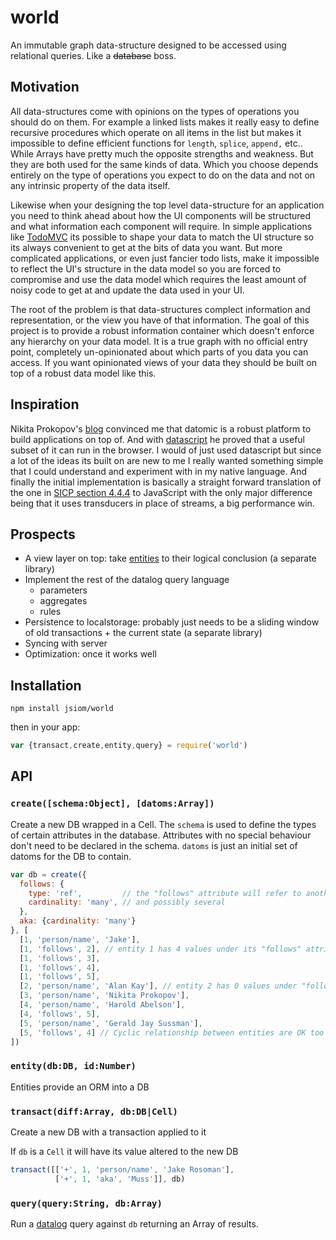 
# world

  An immutable graph data-structure designed to be accessed using relational queries. Like a <strike>database</strike> boss.

## Motivation

  All data-structures come with opinions on the types of operations you should do on them. For example a linked lists makes it really easy to define recursive procedures which operate on all items in the list but makes it impossible to define efficient functions for `length`, `splice`, `append,` etc.. While Arrays have pretty much the opposite strengths and weakness. But they are both used for the same kinds of data. Which you choose depends entirely on the type of operations you expect to do on the data and not on any intrinsic property of the data itself.

  Likewise when your designing the top level data-structure for an application you need to think ahead about how the UI components will be structured and what information each component will require. In simple applications like [TodoMVC](http://todomvc.com) its possible to shape your data to match the UI structure so its always convenient to get at the bits of data you want. But more complicated applications, or even just fancier todo lists, make it impossible to reflect the UI's structure in the data model so you are forced to compromise and use the data model which requires the least amount of noisy code to get at and update the data used in your UI.

  The root of the problem is that data-structures complect information and representation, or the view you have of that information. The goal of this project is to provide a robust information container which doesn't enforce any hierarchy on your data model. It is a true graph with no official entry point, completely un-opinionated about which parts of you data you can access. If you want opinionated views of your data they should be built on top of a robust data model like this.

## Inspiration

  Nikita Prokopov's [blog](tonsky.me/blog/datomic-as-protocol) convinced me that datomic is a robust platform to build applications on top of. And with [datascript](https://github.com/tonsky/datascript) he proved that a useful subset of it can run in the browser. I would of just used datascript but since a lot of the ideas its built on are new to me I really wanted something simple that I could understand and experiment with in my native language. And finally the initial implementation is basically a straight forward translation of the one in [SICP section 4.4.4](http://mitpress.mit.edu/sicp/full-text/book/book-Z-H-29.html#%_sec_4.4.4) to JavaScript with the only major difference being that it uses transducers in place of streams, a big performance win.

## Prospects

  - A view layer on top: take [entities](entity.js) to their logical conclusion (a separate library)
  - Implement the rest of the datalog query language
    - parameters
    - aggregates
    - rules
  - Persistence to localstorage: probably just needs to be a sliding window of old transactions + the current state (a separate library)
  - Syncing with server
  - Optimization: once it works well

## Installation

`npm install jsiom/world`

then in your app:

```js
var {transact,create,entity,query} = require('world')
```

## API

### `create([schema:Object], [datoms:Array])`

  Create a new DB wrapped in a Cell. The `schema` is used to define the types of certain attributes in the database. Attributes with no special behaviour don't need to be declared in the schema. `datoms` is just an initial set of datoms for the DB to contain.

```js
var db = create({
  follows: {
    type: 'ref',         // the "follows" attribute will refer to another entity
    cardinality: 'many', // and possibly several
  },
  aka: {cardinality: 'many'}
}, [
  [1, 'person/name', 'Jake'],
  [1, 'follows', 2], // entity 1 has 4 values under its "follows" attribute
  [1, 'follows', 3],
  [1, 'follows', 4],
  [1, 'follows', 5],
  [2, 'person/name', 'Alan Kay'], // entity 2 has 0 values under "follows"
  [3, 'person/name', 'Nikita Prokopov'],
  [4, 'person/name', 'Harold Abelson'],
  [4, 'follows', 5],
  [5, 'person/name', 'Gerald Jay Sussman'],
  [5, 'follows', 4] // Cyclic relationship between entities are OK too
])
```

### `entity(db:DB, id:Number)`

  Entities provide an ORM into a DB

### `transact(diff:Array, db:DB|Cell)`

  Create a new DB with a transaction applied to it

  If `db` is a `Cell` it will have its value altered to the new DB

```js
transact([['+', 1, 'person/name', 'Jake Rosoman'],
          ['+', 1, 'aka', 'Muss']], db)
```

### `query(query:String, db:Array)`

  Run a [datalog](learndatalogtoday.org) query against `db` returning an Array of results.
